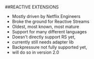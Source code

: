 ##REACTIVE EXTENSIONS
- Mostly driven by Netflix Engineers
- Broke the ground for Reactive Streams
- Oldest, most known, most mature
- Support for many different languages
- Doesn't directly support RS yet,
- currently still needs adapter lib
- Backpressure not fully supported yet,
- will do so in version 2.0